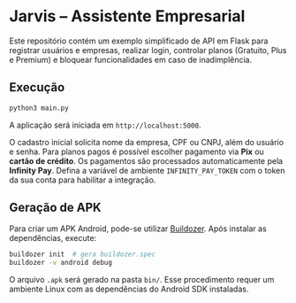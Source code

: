 # Jarvis – Assistente Empresarial

Este repositório contém um exemplo simplificado de API em Flask para registrar usuários e empresas, realizar login, controlar planos (Gratuito, Plus e Premium) e bloquear funcionalidades em caso de inadimplência.

## Execução

```bash
python3 main.py
```

A aplicação será iniciada em `http://localhost:5000`.

O cadastro inicial solicita nome da empresa, CPF ou CNPJ, além do usuário e senha. Para planos pagos é possível escolher pagamento via **Pix** ou **cartão de crédito**. Os pagamentos são processados automaticamente pela **Infinity Pay**. Defina a variável de ambiente `INFINITY_PAY_TOKEN` com o token da sua conta para habilitar a integração.

## Geração de APK

Para criar um APK Android, pode-se utilizar [Buildozer](https://github.com/kivy/buildozer). Após instalar as dependências, execute:

```bash
buildozer init  # gera buildozer.spec
buildozer -v android debug
```

O arquivo `.apk` será gerado na pasta `bin/`. Esse procedimento requer um ambiente Linux com as dependências do Android SDK instaladas.
